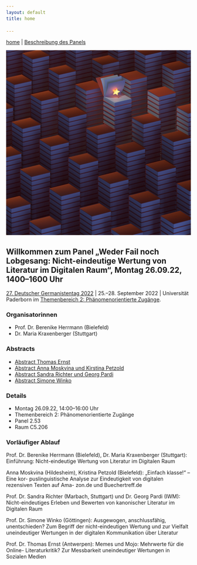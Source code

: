 ```yaml
---
layout: default
title: home

---
```


[home](index.md) | [Beschreibung des Panels](beschreibung.md)

![](assets/pics/books_and_star.jpg)

## Willkommen zum Panel „Weder Fail noch Lobgesang: Nicht-eindeutige Wertung von Literatur im Digitalen Raum“, Montag 26.09.22, 1400–1600 Uhr
[27. Deutscher Germanistentag 2022](https://express.converia.de/frontend/index.php?folder_id=4175&page_id=) | 25.–28. September 2022 | Universität Paderborn im [Themenbereich 2: Phänomenorientierte Zugänge](https://express.converia.de/frontend/index.php?page_id=23733).

### Organisatorinnen
- Prof. Dr. Berenike Herrmann (Bielefeld)
- Dr. Maria Kraxenberger (Stuttgart)


### Abstracts

- [Abstract Thomas Ernst](abstract_ernst.md)
- [Abstract Anna Moskvina und Kirstina Petzold](abstract_moskvina_petzold.md)
- [Abstract Sandra Richter und Georg Pardi](abstract_richter_pardi.md)
- [Abstract Simone Winko](abstract_winko.md)


### Details
- Montag 26.09.22, 14:00–16:00 Uhr
- Themenbereich 2: Phänomenorientierte Zugänge 
- Panel 2.53 
- Raum C5.206


### Vorläufiger Ablauf

Prof. Dr. Berenike Herrmann (Bielefeld), Dr. Maria Kraxenberger (Stuttgart): Einführung:
Nicht-eindeutige Wertung von Literatur im Digitalen Raum

Anna Moskvina (Hildesheim), Kristina Petzold (Bielefeld): „Einfach klasse!“ – Eine kor-
puslinguistische Analyse zur Eindeutigkeit von digitalen rezensiven Texten auf Ama-
zon.de und Buechertreff.de

Prof. Dr. Sandra Richter (Marbach, Stuttgart) und Dr. Georg Pardi (IWM): Nicht-eindeutiges Erleben und Bewerten von kanonischer Literatur im Digitalen Raum

Prof. Dr. Simone Winko (Göttingen): Ausgewogen, anschlussfähig, unentschieden? Zum
Begriff der nicht-eindeutigen Wertung und zur Vielfalt uneindeutiger Wertungen in
der digitalen Kommunikation über Literatur

Prof. Dr. Thomas Ernst (Antwerpen): Memes und Mojo: Mehrwerte für die Online-
Literaturkritik? Zur Messbarkeit uneindeutiger Wertungen in Sozialen Medien

